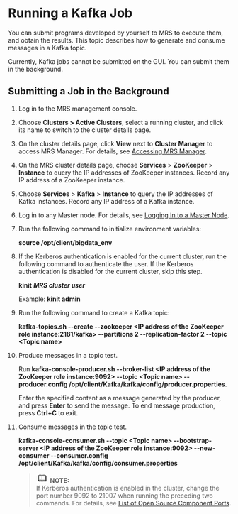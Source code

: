 # Running a Kafka Job<a name="EN-US_TOPIC_0221415050"></a>

You can submit programs developed by yourself to MRS to execute them, and obtain the results. This topic describes how to generate and consume messages in a Kafka topic.

Currently, Kafka jobs cannot be submitted on the GUI. You can submit them in the background.

## Submitting a Job in the Background<a name="section12299175615451"></a>

1.  Log in to the MRS management console.
2.  Choose  **Clusters \> Active Clusters**, select a running cluster, and click its name to switch to the cluster details page.
3.  On the cluster details page, click  **View**  next to  **Cluster Manager**  to access MRS Manager. For details, see  [Accessing MRS Manager](accessing-mrs-manager.md).
4.  On the MRS cluster details page, choose  **Services**  \>  **ZooKeeper**  \>  **Instance**  to query the IP addresses of ZooKeeper instances. Record any IP address of a ZooKeeper instance.
5.  Choose  **Services**  \>  **Kafka**  \>  **Instance**  to query the IP addresses of Kafka instances. Record any IP address of a Kafka instance.
6.  Log in to any Master node. For details, see  [Logging In to a Master Node](logging-in-to-a-master-node.md).
7.  Run the following command to initialize environment variables:

    **source /opt/client/bigdata\_env**

8.  If the Kerberos authentication is enabled for the current cluster, run the following command to authenticate the user. If the Kerberos authentication is disabled for the current cluster, skip this step.

    **kinit** **_MRS cluster user_**

    Example:  **kinit admin**

9.  Run the following command to create a Kafka topic:

    **kafka-topics.sh --create --zookeeper <IP address of the ZooKeeper role instance:2181/kafka\> --partitions 2 --replication-factor 2 --topic <Topic name\>**

10. Produce messages in a topic test.

    Run  **kafka-console-producer.sh --broker-list <IP address of the ZooKeeper role instance:9092\> --topic <Topic name\> --producer.config /opt/client/Kafka/kafka/config/producer.properties**.

    Enter the specified content as a message generated by the producer, and press  **Enter**  to send the message. To end message production, press  **Ctrl+C**  to exit.

11. Consume messages in the topic test.

    **kafka-console-consumer.sh --topic <Topic name\> --bootstrap-server <IP address of the ZooKeeper role instance:9092\> --new-consumer --consumer.config /opt/client/Kafka/kafka/config/consumer.properties**

    >![](public_sys-resources/icon-note.gif) **NOTE:**   
    >If Kerberos authentication is enabled in the cluster, change the port number 9092 to 21007 when running the preceding two commands. For details, see  [List of Open Source Component Ports](list-of-open-source-component-ports.md).  


